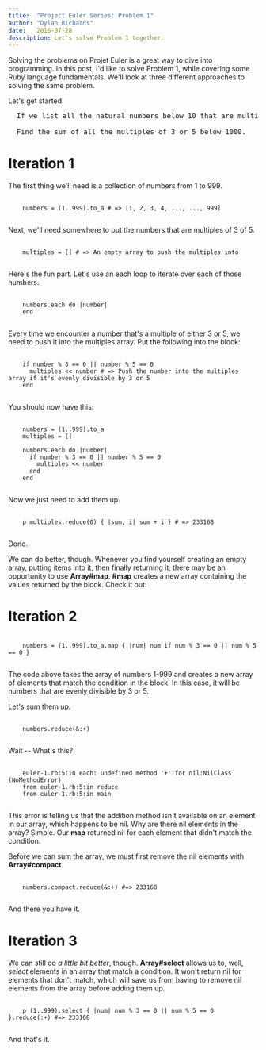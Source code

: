 ```yaml
---
title:  "Project Euler Series: Problem 1"
author: "Dylan Richards"
date:   2016-07-28
description: Let's solve Problem 1 together.
---
```


Solving the problems on Projet Euler is a great way to dive into programming. In this post, I'd like to
solve Problem 1, while covering some Ruby language fundamentals. We'll look at three different approaches to
solving the same problem.

Let's get started.

<pre>
  If we list all the natural numbers below 10 that are multiples of 3 or 5, we get 3, 5, 6 and 9. The sum of these multiples is 23.

  Find the sum of all the multiples of 3 or 5 below 1000.
</pre>

# Iteration 1

The first thing we'll need is a collection of numbers from 1 to 999.

<pre>
  <code class="ruby">
    numbers = (1..999).to_a # => [1, 2, 3, 4, ..., ..., 999]
  </code>
</pre>

Next, we'll need somewhere to put the numbers that are multiples of 3 of 5.

<pre>
  <code class="ruby">
    multiples = [] # => An empty array to push the multiples into
  </code>
</pre>


Here's the fun part. Let's use an each loop to iterate over each of those numbers.

<pre>
  <code class="ruby">
    numbers.each do |number|
    end
  </code>
</pre>

Every time we encounter a number that's a multiple of either 3 or 5, we need to push it
into the multiples array. Put the following into the block:

<pre>
  <code class="ruby">
    if number % 3 == 0 || number % 5 == 0
      multiples << number # => Push the number into the multiples array if it's evenly divisible by 3 or 5
    end
  </code>
</pre>

You should now have this:

<pre>
  <code class="ruby">
    numbers = (1..999).to_a
    multiples = []

    numbers.each do |number|
      if number % 3 == 0 || number % 5 == 0
        multiples << number
      end
    end
  </code>
</pre>


Now we just need to add them up.

<pre>
  <code class="ruby">
    p multiples.reduce(0) { |sum, i| sum + i } # => 233168
  </code>
</pre>

Done.

We can do better, though. Whenever you find yourself creating an empty array,
 putting items into it, then finally returning it, there may be an opportunity to use <b>Array#map</b>.
<b>#map</b> creates a new array containing the values returned by the block. Check it out:

# Iteration 2

<pre>
  <code class="ruby">
    numbers = (1..999).to_a.map { |num| num if num % 3 == 0 || num % 5 == 0 }
  </code>
</pre>

The code above takes the array of numbers 1-999 and creates a new array of elements that
match the condition in the block. In this case, it will be numbers that are evenly divisible
by 3 or 5.

Let's sum them up.

<pre>
  <code class="ruby">
    numbers.reduce(&:+)
  </code>
</pre>

Wait -- What's this?

<pre>
  <code class="ruby">
    euler-1.rb:5:in each: undefined method '+' for nil:NilClass (NoMethodError)
    from euler-1.rb:5:in reduce
    from euler-1.rb:5:in main
  </code>
</pre>

This error is telling us that the addition method isn't available on an element in
our array, which happens to be nil. Why are there nil elements in the array? Simple.
Our <strong>map</strong> returned nil for each element that didn't match the condition.

Before we can sum the array, we must first remove the nil elements with <strong>Array#compact</strong>.

<pre>
  <code class="ruby">
    numbers.compact.reduce(&:+) #=> 233168
  </code>
</pre>

And there you have it.

# Iteration 3

We can still do <i>a little bit better</i>, though. <strong>Array#select</strong> allows us to, well,
<i>select</i> elements in an array that match a condition. It won't return nil for elements that don't
match, which will save us from having to remove nil elements from the array before adding them up.

<pre>
  <code class="ruby">
    p (1..999).select { |num| num % 3 == 0 || num % 5 == 0 }.reduce(:+) #=> 233168
  </code>
</pre>

And that's it.
